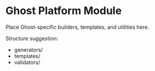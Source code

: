 # Ghost Platform Module

Place Ghost-specific builders, templates, and utilities here.

Structure suggestion:
- generators/
- templates/
- validators/

